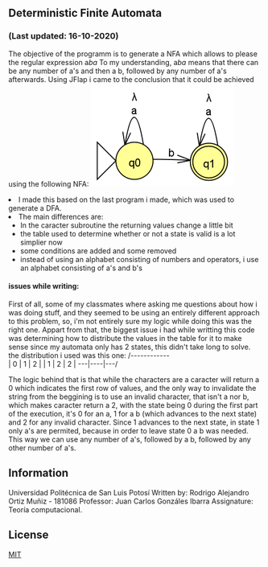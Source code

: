 ## Deterministic Finite Automata
### (Last updated: 16-10-2020)
The objective of the programm is to generate a NFA which allows to please the regular expression a*ba*
To my understanding, a*ba* means that there can be any number of a's and then a b, followed by any number of a's afterwards.
Using JFlap i came to the conclusion that it could be achieved using the following NFA:
<img src="image.png" alt="NFA for a*ba*">
 
  <li>I made this based on the last program i made, which was used to generate a DFA.</li>
  <li>The main differences are: 
	<ul> 	<li>In the caracter subroutine the returning values change a little bit</li>
		<li> the table used to determine whether or not a state is valid is a lot simplier now</li>
		<li> some conditions are added and some removed</li>
		<li> instead of using an alphabet consisting of numbers and operators, i use an alphabet consisting of a's and b's</li>
	</ul>
  </li>  
  

#### issues while writing:

First of all, some of my classmates where asking me questions about how i was doing stuff, and they seemed to be using an entirely different approach to this problem, so, i'm not entirely sure my logic while doing this was the right one.
Appart from that, the biggest issue i had while writting this code was determining how to distribute the values in the table for it to make sense 
since my automata only has 2 states, this didn't take long to solve.
the distribution i used was this one:
/------------\
| 0 | 1  | 2 |
| 1 | 2  | 2 |
\---|----|---/

The logic behind that is that while the characters are a caracter will return a 0 which indicates the first row of values,
and the only way to invalidate the string from the beggining is to use an invalid character, that isn't a nor b, which makes caracter return a 2, with the state being 0 during the first part of the execution, it's 0 for an a, 1 for a b (which advances to the next state) and 2 for any invalid character.
Since 1 advances to the next state, in state 1 only a's are permited, because in order to leave state 0 a b was needed. This way we can use any number of a's, followed by a b, followed by any other number of a's.



## Information

Universidad Politécnica de San Luis Potosí
Written by: Rodrigo Alejandro Ortiz Muñiz - 181086
Professor: Juan Carlos Gonzáles Ibarra
Assignature: Teoría computacional.


## License
[MIT](https://choosealicense.com/licenses/mit/)
